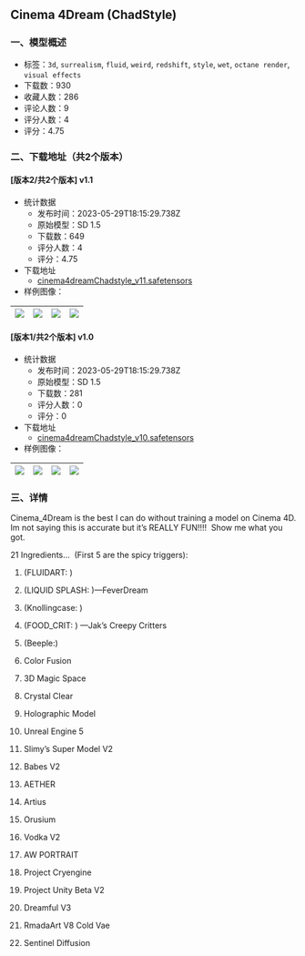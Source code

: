 ## Cinema 4Dream (ChadStyle)
### 一、模型概述

- 标签：`3d`, `surrealism`, `fluid`, `weird`, `redshift`, `style`, `wet`, `octane render`, `visual effects`
- 下载数：930
- 收藏人数：286
- 评论人数：9
- 评分人数：4
- 评分：4.75

### 二、下载地址（共2个版本）

#### [版本2/共2个版本] v1.1

- 统计数据
  - 发布时间：2023-05-29T18:15:29.738Z
  - 原始模型：SD 1.5
  - 下载数：649
  - 评分人数：4
  - 评分：4.75
- 下载地址
  - [cinema4dreamChadstyle_v11.safetensors](https://civitai.com/api/download/models/83255)
- 样例图像：

| <img src="https://image.civitai.com/xG1nkqKTMzGDvpLrqFT7WA/5c9ee8e5-1f05-4398-ac7d-750bc4466244/width=450/952175.jpeg" /> | <img src="https://image.civitai.com/xG1nkqKTMzGDvpLrqFT7WA/5e513286-a79a-48d4-8a34-e13af16062c4/width=450/952048.jpeg" /> | <img src="https://image.civitai.com/xG1nkqKTMzGDvpLrqFT7WA/a74e92b7-2157-4315-9648-0d587dd7a075/width=450/951986.jpeg" /> | <img src="https://image.civitai.com/xG1nkqKTMzGDvpLrqFT7WA/85eaa910-ff6e-434e-a242-15a5c41ee46a/width=450/938792.jpeg" /> |
| ---- | ---- | ---- | ---- |

#### [版本1/共2个版本] v1.0

- 统计数据
  - 发布时间：2023-05-29T18:15:29.738Z
  - 原始模型：SD 1.5
  - 下载数：281
  - 评分人数：0
  - 评分：0
- 下载地址
  - [cinema4dreamChadstyle_v10.safetensors](https://civitai.com/api/download/models/76534)
- 样例图像：

| <img src="https://image.civitai.com/xG1nkqKTMzGDvpLrqFT7WA/ba83199e-8972-469c-899d-910842266136/width=450/868998.jpeg" /> | <img src="https://image.civitai.com/xG1nkqKTMzGDvpLrqFT7WA/9208d512-3a6e-4be1-acdb-77764e7d19a0/width=450/867749.jpeg" /> | <img src="https://image.civitai.com/xG1nkqKTMzGDvpLrqFT7WA/8ce8a968-233f-42fd-9aa9-498c6e70352d/width=450/867861.jpeg" /> | <img src="https://image.civitai.com/xG1nkqKTMzGDvpLrqFT7WA/7ab3e675-a9cd-4921-a2b4-f233fbcca3bc/width=450/867562.jpeg" /> |
| ---- | ---- | ---- | ---- |


### 三、详情
<p>Cinema_4Dream is the best I can do without training a model on Cinema 4D. Im not saying this is accurate but it’s REALLY FUN!!!!  Show me what you got. </p><p></p><p>21 Ingredients…  (First 5 are the spicy triggers): </p><p></p><ol><li><p>(FLUIDART: ) </p></li><li><p>(LIQUID SPLASH: )—FeverDream</p></li><li><p>(Knollingcase: )</p></li><li><p>(FOOD_CRIT: ) —Jak’s Creepy Critters</p></li><li><p>(Beeple:)</p></li><li><p>Color Fusion</p></li><li><p>3D Magic Space</p></li><li><p>Crystal Clear</p></li><li><p>Holographic Model</p></li><li><p>Unreal Engine 5</p></li><li><p>Slimy’s Super Model V2</p></li><li><p>Babes V2</p></li><li><p>AETHER</p></li><li><p>Artius</p></li><li><p>Orusium</p></li><li><p>Vodka V2</p></li><li><p>AW PORTRAIT</p></li><li><p>Project Cryengine</p></li><li><p>Project Unity Beta V2</p></li><li><p>Dreamful V3</p></li><li><p>RmadaArt V8 Cold Vae</p></li><li><p>Sentinel Diffusion</p></li></ol>